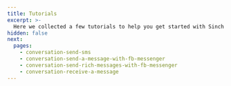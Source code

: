 ```yaml
---
title: Tutorials
excerpt: >-
  Here we collected a few tutorials to help you get started with Sinch Conversation API. New tutorials are coming, so stay tuned!
hidden: false
next:
  pages:
    - conversation-send-sms
    - conversation-send-a-message-with-fb-messenger
    - conversation-send-rich-messages-with-fb-messenger
    - conversation-receive-a-message
---
```

